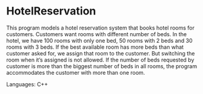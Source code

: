 # HotelReservation
This program models a hotel reservation system that books hotel rooms for customers. Customers want rooms with different number of beds. In the hotel, we have 100 rooms with only one bed, 50 rooms with 2 beds and 30 rooms with 3 beds. If the best available room has more beds than what customer asked for, we assign that room to the customer. But switching the room when it’s assigned is not allowed. If the number of beds requested by customer is more than the biggest number of beds in all rooms, the program accommodates the customer with more than one room.

Languages: C++
